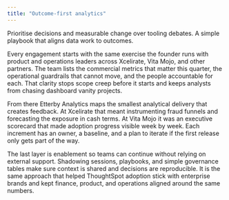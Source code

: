 ```yaml
---
title: "Outcome-first analytics"
---
```


Prioritise decisions and measurable change over tooling debates. A simple playbook that aligns data work to outcomes.

Every engagement starts with the same exercise the founder runs with product and operations leaders across Xcelirate, Vita Mojo, and other partners. The team lists the commercial metrics that matter this quarter, the operational guardrails that cannot move, and the people accountable for each. That clarity stops scope creep before it starts and keeps analysts from chasing dashboard vanity projects.

From there Etterby Analytics maps the smallest analytical delivery that creates feedback. At Xcelirate that meant instrumenting fraud funnels and forecasting the exposure in cash terms. At Vita Mojo it was an executive scorecard that made adoption progress visible week by week. Each increment has an owner, a baseline, and a plan to iterate if the first release only gets part of the way.

The last layer is enablement so teams can continue without relying on external support. Shadowing sessions, playbooks, and simple governance tables make sure context is shared and decisions are reproducible. It is the same approach that helped ThoughtSpot adoption stick with enterprise brands and kept finance, product, and operations aligned around the same numbers.

